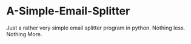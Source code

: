# A-Simple-Email-Splitter
Just a rather very simple email splitter program in python.
Nothing less. Nothing More.
